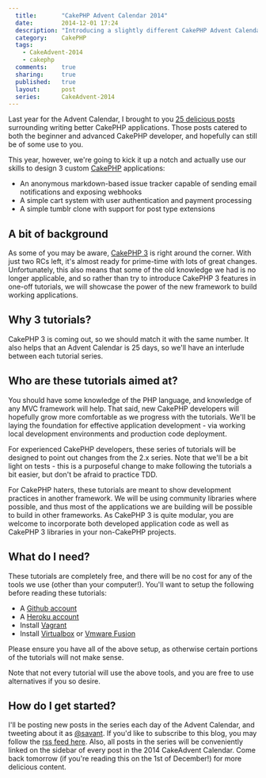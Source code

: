 ```yaml
---
  title:       "CakePHP Advent Calendar 2014"
  date:        2014-12-01 17:24
  description: "Introducing a slightly different CakePHP Advent Calendar."
  category:    CakePHP
  tags:
    - CakeAdvent-2014
    - cakephp
  comments:    true
  sharing:     true
  published:   true
  layout:      post
  series:      CakeAdvent-2014
---
```


Last year for the Advent Calendar, I brought to you [25 delicious posts](/2013/12/01/testing-your-cakephp-plugins-with-travis/) surrounding writing better CakePHP applications. Those posts catered to both the beginner and advanced CakePHP developer, and hopefully can still be of some use to you.

This year, however, we're going to kick it up a notch and actually use our skills to design 3 custom [CakePHP](http://cakephp.org/) applications:

- An anonymous markdown-based issue tracker capable of sending email notifications and exposing webhooks
- A simple cart system with user authentication and payment processing
- A simple tumblr clone with support for post type extensions

## A bit of background

As some of you may be aware, [CakePHP 3](http://bakery.cakephp.org/articles/markstory/2014/11/17/cakephp_3_0_0-beta3_released) is right around the corner. With just two RCs left, it's almost ready for prime-time with lots of great changes. Unfortunately, this also means that some of the old knowledge we had is no longer applicable, and so rather than try to introduce CakePHP 3 features in one-off tutorials, we will showcase the power of the new framework to build working applications.

## Why 3 tutorials?

CakePHP 3 is coming out, so we should match it with the same number. It also helps that an Advent Calendar is 25 days, so we'll have an interlude between each tutorial series.

## Who are these tutorials aimed at?

You should have some knowledge of the PHP language, and knowledge of any MVC framework will help. That said, new CakePHP developers will hopefully grow more comfortable as we progress with the tutorials.  We'll be laying the foundation for effective application development - via working local development environments and production code deployment.

For experienced CakePHP developers, these series of tutorials will be designed to point out changes from the 2.x series. Note that we'll be a bit light on tests - this is a purposeful change to make following the tutorials a bit easier, but don't be afraid to practice TDD.

For CakePHP haters, these tutorials are meant to show development practices in another framework. We will be using community libraries where possible, and thus most of the applications we are building will be possible to build in other frameworks. As CakePHP 3 is quite modular, you are welcome to incorporate both developed application code as well as CakePHP 3 libraries in your non-CakePHP projects.

## What do I need?

These tutorials are completely free, and there will be no cost for any of the tools we use (other than your computer!). You'll want to setup the following before reading these tutorials:

- A [Github account](https://github.com/)
- A [Heroku account](https://www.heroku.com/)
- Install [Vagrant](https://www.vagrantup.com/)
- Install [Virtualbox](https://www.virtualbox.org/) or [Vmware Fusion](http://www.vmware.com/products/fusion)

Please ensure you have all of the above setup, as otherwise certain portions of the tutorials will not make sense.

Note that not every tutorial will use the above tools, and you are free to use alternatives if you so desire.

## How do I get started?

I'll be posting new posts in the series each day of the Advent Calendar, and tweeting about it as [@savant](https://twitter.com/savant). If you'd like to subscribe to this blog, you may follow the [rss feed here](http://josediazgonzalez.com/atom.xml). Also, all posts in the series will be conveniently linked on the sidebar of every post in the 2014 CakeAdvent Calendar. Come back tomorrow (if you're reading this on the 1st of December!) for more delicious content.

